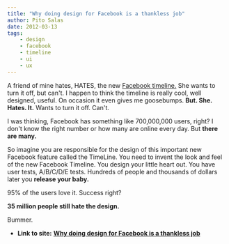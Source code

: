 ```yaml
---
title: "Why doing design for Facebook is a thankless job"
author: Pito Salas
date: 2012-03-13
tags:
    - design
    - facebook
    - timeline
    - ui
    - ux
---
```




A friend of mine hates, HATES, the new [Facebook
timeline.](<https://www.facebook.com/pitosalas>) She wants to turn it off, but
can't. I happen to think the timeline is really cool, well designed, useful.
On occasion it even gives me goosebumps. **But. She. Hates. It.** Wants to
turn it off. Can't.

I was thinking, Facebook has something like 700,000,000 users, right? I don't
know the right number or how many are online every day. But **there are
many.**

So imagine you are responsible for the design of this important new Facebook
feature called the TimeLine. You need to invent the look and feel of the new
Facebook Timeline. You design your little heart out. You have user tests,
A/B/C/D/E tests. Hundreds of people and thousands of dollars later you
**release your baby.**

95% of the users love it. Success right?

**35 million people still hate the design.**

Bummer.


* **Link to site:** **[Why doing design for Facebook is a thankless job](None)**

